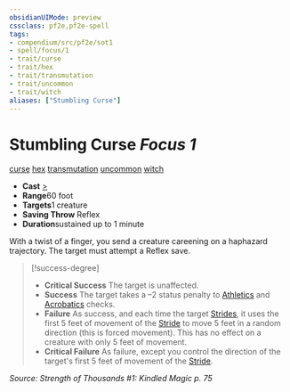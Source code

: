 ```yaml
---
obsidianUIMode: preview
cssclass: pf2e,pf2e-spell
tags:
- compendium/src/pf2e/sot1
- spell/focus/1
- trait/curse
- trait/hex
- trait/transmutation
- trait/uncommon
- trait/witch
aliases: ["Stumbling Curse"]
---
```

# Stumbling Curse *Focus 1*   
[curse](../../rules/traits/curse.md)  [hex](../../rules/traits/hex-apg.md)  [transmutation](../../rules/traits/transmutation.md)  [uncommon](../../rules/traits/uncommon.md)  [witch](../../rules/traits/witch-apg.md)  

- **Cast** [>](../../rules/core-rulebook/chapter-9-playing-the-game.md#Actions "Single Action") 
- **Range**60 foot
- **Targets**1 creature
- **Saving Throw** Reflex
- **Duration**sustained up to 1 minute

With a twist of a finger, you send a creature careening on a haphazard trajectory. The target must attempt a Reflex save.

> [!success-degree] 
> - **Critical Success** The target is unaffected.
> - **Success** The target takes a –2 status penalty to [Athletics](../skills.md#Athletics) and [Acrobatics](../skills.md#Acrobatics) checks.
> - **Failure** As success, and each time the target [Strides](../../rules/actions/stride.md), it uses the first 5 feet of movement of the [Stride](../../rules/actions/stride.md) to move 5 feet in a random direction (this is forced movement). This has no effect on a creature with only 5 feet of movement.
> - **Critical Failure** As failure, except you control the direction of the target's first 5 feet of movement of the [Stride](../../rules/actions/stride.md).

*Source: Strength of Thousands #1: Kindled Magic p. 75*